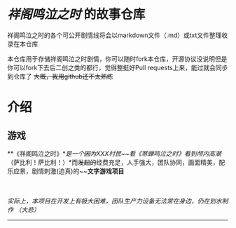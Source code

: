 # ***祥阁鸣泣之时*** 的故事仓库

祥阁鸣泣之时的各个可公开剧情线将会以markdown文件（.md）或txt文件整理收录在本仓库

本仓库用于存储祥阁鸣泣之时剧情，你可以随时fork本仓库，开源协议没说明但是你可以fork下去后二创之类的都行，觉得整挺好Pull requests上来，能过就会同步到仓库了   ~~大概，我用github还不太熟练~~



# 介绍

## 游戏


**《祥阁鸣泣之时》**是一个~~因为~~*XXX村民*~~看《寒蝉鸣泣之时》看到颅内高潮*（萨比利！萨比利！）*而~~发起的~~经费充足，人手强大，团队协同，画面精美，配乐应景，剧情刺激(迫真)的~~**文字游戏项目**</br></br></br>

*实际上，本项目在开发上有极大困难，团队生产力设备无法常在身边，仍在划水制作 （大悲）*

----------
